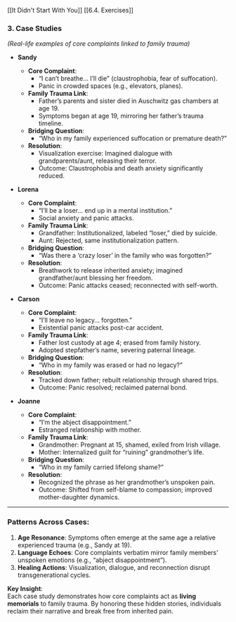 [[It Didn't Start With You]]
[[6.4. Exercises]]

### **3. Case Studies**

_(Real-life examples of core complaints linked to family trauma)_

- **Sandy**
    
    - **Core Complaint**:
        - “I can’t breathe… I’ll die” (claustrophobia, fear of suffocation).
        - Panic in crowded spaces (e.g., elevators, planes).
    - **Family Trauma Link**:
        - Father’s parents and sister died in Auschwitz gas chambers at age 19.
        - Symptoms began at age 19, mirroring her father’s trauma timeline.
    - **Bridging Question**:
        - “Who in my family experienced suffocation or premature death?”
    - **Resolution**:
        - Visualization exercise: Imagined dialogue with grandparents/aunt, releasing their terror.
        - Outcome: Claustrophobia and death anxiety significantly reduced.
- **Lorena**
    
    - **Core Complaint**:
        - “I’ll be a loser… end up in a mental institution.”
        - Social anxiety and panic attacks.
    - **Family Trauma Link**:
        - Grandfather: Institutionalized, labeled “loser,” died by suicide.
        - Aunt: Rejected, same institutionalization pattern.
    - **Bridging Question**:
        - “Was there a ‘crazy loser’ in the family who was forgotten?”
    - **Resolution**:
        - Breathwork to release inherited anxiety; imagined grandfather/aunt blessing her freedom.
        - Outcome: Panic attacks ceased; reconnected with self-worth.
- **Carson**
    
    - **Core Complaint**:
        - “I’ll leave no legacy… forgotten.”
        - Existential panic attacks post-car accident.
    - **Family Trauma Link**:
        - Father lost custody at age 4; erased from family history.
        - Adopted stepfather’s name, severing paternal lineage.
    - **Bridging Question**:
        - “Who in my family was erased or had no legacy?”
    - **Resolution**:
        - Tracked down father; rebuilt relationship through shared trips.
        - Outcome: Panic resolved; reclaimed paternal bond.
- **Joanne**
    
    - **Core Complaint**:
        - “I’m the abject disappointment.”
        - Estranged relationship with mother.
    - **Family Trauma Link**:
        - Grandmother: Pregnant at 15, shamed, exiled from Irish village.
        - Mother: Internalized guilt for “ruining” grandmother’s life.
    - **Bridging Question**:
        - “Who in my family carried lifelong shame?”
    - **Resolution**:
        - Recognized the phrase as her grandmother’s unspoken pain.
        - Outcome: Shifted from self-blame to compassion; improved mother-daughter dynamics.

---

### **Patterns Across Cases**:

1. **Age Resonance**: Symptoms often emerge at the same age a relative experienced trauma (e.g., Sandy at 19).
2. **Language Echoes**: Core complaints verbatim mirror family members’ unspoken emotions (e.g., “abject disappointment”).
3. **Healing Actions**: Visualization, dialogue, and reconnection disrupt transgenerational cycles.

**Key Insight**:  
Each case study demonstrates how core complaints act as **living memorials** to family trauma. By honoring these hidden stories, individuals reclaim their narrative and break free from inherited pain.